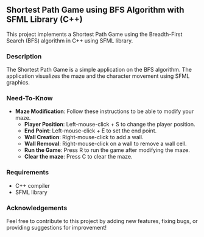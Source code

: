 ## Shortest Path Game using BFS Algorithm with SFML Library (C++)

This project implements a Shortest Path Game using the Breadth-First Search (BFS) algorithm in C++ using SFML library.

### Description

The Shortest Path Game is a simple application on the BFS algorithm. The application visualizes the maze and the character movement using SFML graphics.

### Need-To-Know

- **Maze Modification**: Follow these instructions to be able to modify your maze. 
  - **Player Position**: Left-mouse-click + S to change the player position.
  - **End Point**: Left-mouse-click + E to set the end point.
  - **Wall Creation**: Right-mouse-click to add a wall.
  - **Wall Removal**: Right-mouse-click on a wall to remove a wall cell.
  - **Run the Game**: Press R to run the game after modifying the maze.
  - **Clear the maze**: Press C to clear the maze.

### Requirements
- C++ compiler
- SFML library

### Acknowledgements

Feel free to contribute to this project by adding new features, fixing bugs, or providing suggestions for improvement!
